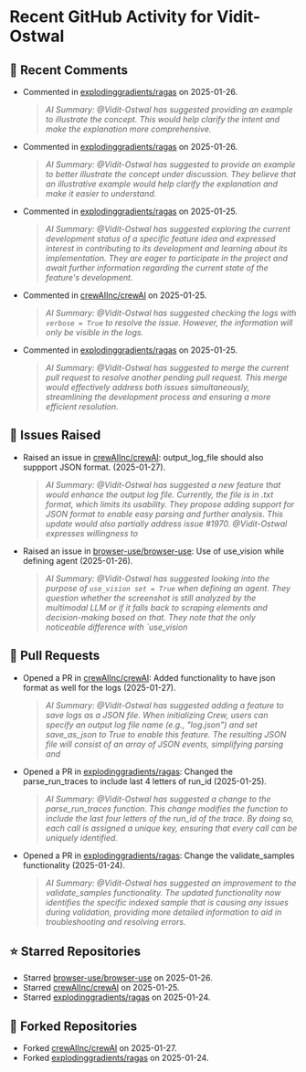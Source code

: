 # Recent GitHub Activity for Vidit-Ostwal

## 💬 Recent Comments
- Commented in [explodinggradients/ragas](https://github.com/explodinggradients/ragas/issues/1882#issuecomment-2614335490) on 2025-01-26.
  > *AI Summary: @Vidit-Ostwal has suggested providing an example to illustrate the concept. This would help clarify the intent and make the explanation more comprehensive.*
- Commented in [explodinggradients/ragas](https://github.com/explodinggradients/ragas/issues/1882#issuecomment-2614334336) on 2025-01-26.
  > *AI Summary: @Vidit-Ostwal has suggested to provide an example to better illustrate the concept under discussion. They believe that an illustrative example would help clarify the explanation and make it easier to understand.*
- Commented in [explodinggradients/ragas](https://github.com/explodinggradients/ragas/issues/1797#issuecomment-2614050877) on 2025-01-25.
  > *AI Summary: @Vidit-Ostwal has suggested exploring the current development status of a specific feature idea and expressed interest in contributing to its development and learning about its implementation. They are eager to participate in the project and await further information regarding the current state of the feature's development.*
- Commented in [crewAIInc/crewAI](https://github.com/crewAIInc/crewAI/issues/1970#issuecomment-2613994381) on 2025-01-25.
  > *AI Summary: @Vidit-Ostwal has suggested checking the logs with `verbose = True` to resolve the issue. However, the information will only be visible in the logs.*
- Commented in [explodinggradients/ragas](https://github.com/explodinggradients/ragas/pull/1881#issuecomment-2613963202) on 2025-01-25.
  > *AI Summary: @Vidit-Ostwal has suggested to merge the current pull request to resolve another pending pull request. This merge would effectively address both issues simultaneously, streamlining the development process and ensuring a more efficient resolution.*

## 🐛 Issues Raised
- Raised an issue in [crewAIInc/crewAI](https://github.com/crewAIInc/crewAI/issues/1984): output_log_file should also suppport JSON format. (2025-01-27).
  > *AI Summary: @Vidit-Ostwal has suggested a new feature that would enhance the output log file. Currently, the file is in .txt format, which limits its usability. They propose adding support for JSON format to enable easy parsing and further analysis. This update would also partially address issue #1970. @Vidit-Ostwal expresses willingness to*
- Raised an issue in [browser-use/browser-use](https://github.com/browser-use/browser-use/issues/407): Use of use_vision while defining agent (2025-01-26).
  > *AI Summary: @Vidit-Ostwal has suggested looking into the purpose of `use_vision set = True` when defining an agent. They question whether the screenshot is still analyzed by the multimodal LLM or if it falls back to scraping elements and decision-making based on that. They note that the only noticeable difference with `use_vision*

## 🚀 Pull Requests
- Opened a PR in [crewAIInc/crewAI](https://github.com/crewAIInc/crewAI/pull/1985): Added functionality to have json format as well for the logs (2025-01-27).
  > *AI Summary: @Vidit-Ostwal has suggested adding a feature to save logs as a JSON file. When initializing Crew, users can specify an output log file name (e.g., "log.json") and set save_as_json to True to enable this feature. The resulting JSON file will consist of an array of JSON events, simplifying parsing and*
- Opened a PR in [explodinggradients/ragas](https://github.com/explodinggradients/ragas/pull/1880): Changed the parse_run_traces to include last 4 letters of run_id (2025-01-25).
  > *AI Summary: @Vidit-Ostwal has suggested a change to the parse_run_traces function. This change modifies the function to include the last four letters of the run_id of the trace. By doing so, each call is assigned a unique key, ensuring that every call can be uniquely identified.*
- Opened a PR in [explodinggradients/ragas](https://github.com/explodinggradients/ragas/pull/1879): Change the validate_samples functionality (2025-01-24).
  > *AI Summary: @Vidit-Ostwal has suggested an improvement to the validate_samples functionality. The updated functionality now identifies the specific indexed sample that is causing any issues during validation, providing more detailed information to aid in troubleshooting and resolving errors.*

## ⭐ Starred Repositories
- Starred [browser-use/browser-use](https://github.com/browser-use/browser-use) on 2025-01-26.
- Starred [crewAIInc/crewAI](https://github.com/crewAIInc/crewAI) on 2025-01-25.
- Starred [explodinggradients/ragas](https://github.com/explodinggradients/ragas) on 2025-01-24.

## 🍴 Forked Repositories
- Forked [crewAIInc/crewAI](https://github.com/Vidit-Ostwal/crewAI) on 2025-01-27.
- Forked [explodinggradients/ragas](https://github.com/Vidit-Ostwal/ragas) on 2025-01-24.
